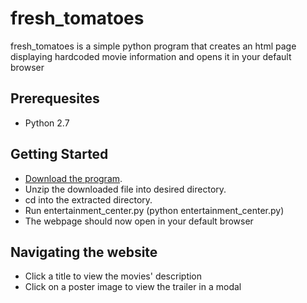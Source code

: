 # fresh_tomatoes

fresh_tomatoes is a simple python program that creates an html page displaying hardcoded movie information and opens it in your default browser


## Prerequesites
- Python 2.7

## Getting Started

- [Download the program](https://github.com/jrl589/fresh_tomatoes/archive/master.zip).
- Unzip the downloaded file into desired directory.
- cd into the extracted directory.
- Run entertainment_center.py (python entertainment_center.py)
- The webpage should now open in your default browser

## Navigating the website

- Click a title to view the movies' description
- Click on a poster image to view the trailer in a modal

